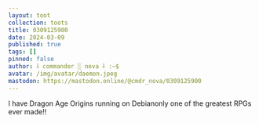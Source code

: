 ```yaml
---
layout: toot
collection: toots
title: 0309125900
date: 2024-03-09
published: true
tags: []
pinned: false
author: ⸸ commander ░ nova ⸸ :~$
avatar: /img/avatar/daemon.jpeg
mastodon: https://mastodon.online/@cmdr_nova/0309125900
---
```


I have Dragon Age Origins running on Debianonly one of the greatest RPGs ever made!!
